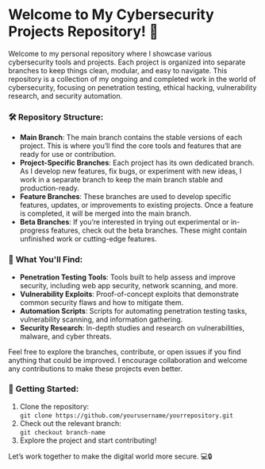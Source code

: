 # Welcome to My Cybersecurity Projects Repository! 🔐

Welcome to my personal repository where I showcase various cybersecurity tools and projects. Each project is organized into separate branches to keep things clean, modular, and easy to navigate. This repository is a collection of my ongoing and completed work in the world of cybersecurity, focusing on penetration testing, ethical hacking, vulnerability research, and security automation.

### 🛠️ **Repository Structure**:
- **Main Branch**: The main branch contains the stable versions of each project. This is where you’ll find the core tools and features that are ready for use or contribution.
- **Project-Specific Branches**: Each project has its own dedicated branch. As I develop new features, fix bugs, or experiment with new ideas, I work in a separate branch to keep the main branch stable and production-ready.
- **Feature Branches**: These branches are used to develop specific features, updates, or improvements to existing projects. Once a feature is completed, it will be merged into the main branch.
- **Beta Branches**: If you’re interested in trying out experimental or in-progress features, check out the beta branches. These might contain unfinished work or cutting-edge features.

### 📜 **What You'll Find**:
- **Penetration Testing Tools**: Tools built to help assess and improve security, including web app security, network scanning, and more.
- **Vulnerability Exploits**: Proof-of-concept exploits that demonstrate common security flaws and how to mitigate them.
- **Automation Scripts**: Scripts for automating penetration testing tasks, vulnerability scanning, and information gathering.
- **Security Research**: In-depth studies and research on vulnerabilities, malware, and cyber threats.

Feel free to explore the branches, contribute, or open issues if you find anything that could be improved. I encourage collaboration and welcome any contributions to make these projects even better.

### 📂 **Getting Started**:
1. Clone the repository:  
   `git clone https://github.com/yourusername/yourrepository.git`
2. Check out the relevant branch:  
   `git checkout branch-name`
3. Explore the project and start contributing!

Let’s work together to make the digital world more secure. 💻🔒
